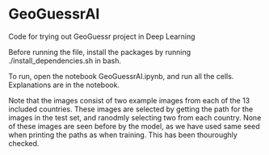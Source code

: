 # GeoGuessrAI
Code for trying out GeoGuessr project in Deep Learning

Before running the file, install the packages by running ./install_dependencies.sh in bash.

To run, open the notebook GeoGuessrAI.ipynb, and run all the cells. Explanations are in the notebook.

Note that the images consist of two example images from each of the 13 included countries. These images are selected by getting the path for the images in the test set, and ranodmly selecting two from each country. None of these images are seen before by the model, as we have used same seed when printing the paths as when training. This has been thouroughly checked.
